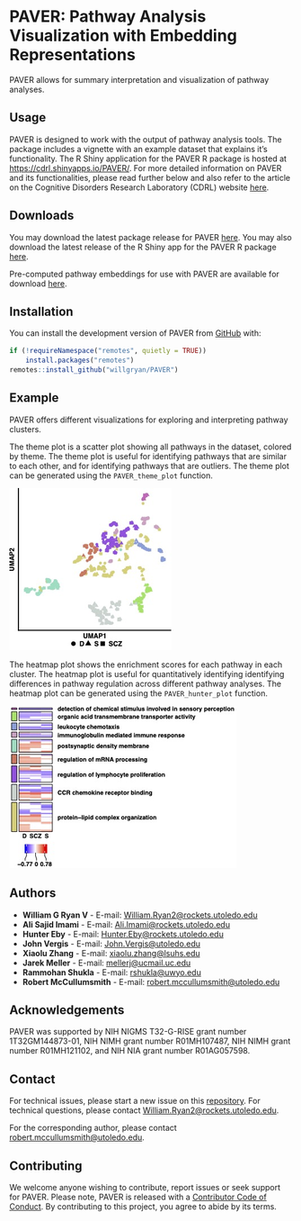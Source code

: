 
<!-- README.md is generated from README.Rmd. Please edit that file -->

# PAVER: Pathway Analysis Visualization with Embedding Representations

<!-- badges: start -->
<!-- badges: end -->

PAVER allows for summary interpretation and visualization of pathway
analyses.

## Usage

PAVER is designed to work with the output of pathway analysis tools. The
package includes a vignette with an example dataset that explains it’s
functionality. The R Shiny application for the PAVER R package is hosted
at <https://cdrl.shinyapps.io/PAVER/>. For more detailed information on
PAVER and its functionalities, please read further below and also refer
to the article on the Cognitive Disorders Research Laboratory (CDRL)
website [here](https://cdrl-ut.org/project/projects_and_posters/paver/).

## Downloads

You may download the latest package release for PAVER
[here](https://github.com/willgryan/PAVER/releases/latest). You may also
download the latest release of the R Shiny app for the PAVER R package
[here](https://github.com/willgryan/PAVER_shiny/releases/latest).

Pre-computed pathway embeddings for use with PAVER are available for
download [here](https://github.com/willgryan/PAVER_embeddings).

## Installation

You can install the development version of PAVER from
[GitHub](https://github.com/) with:

``` r
if (!requireNamespace("remotes", quietly = TRUE))
    install.packages("remotes")
remotes::install_github("willgryan/PAVER")
```

## Example

PAVER offers different visualizations for exploring and interpreting
pathway clusters.

The theme plot is a scatter plot showing all pathways in the dataset,
colored by theme. The theme plot is useful for identifying pathways that
are similar to each other, and for identifying pathways that are
outliers. The theme plot can be generated using the `PAVER_theme_plot`
function.

![](man/figures/README-theme_plot.jpg)

The heatmap plot shows the enrichment scores for each pathway in each
cluster. The heatmap plot is useful for quantitatively identifying
identifying differences in pathway regulation across different pathway
analyses. The heatmap plot can be generated using the
`PAVER_hunter_plot` function.

![](man/figures/README-hunter_plot.jpg)

## Authors

- **William G Ryan V** - E-mail: <William.Ryan2@rockets.utoledo.edu>
- **Ali Sajid Imami** - E-mail: <Ali.Imami@rockets.utoledo.edu>
- **Hunter Eby** - E-mail: <Hunter.Eby@rockets.utoledo.edu>
- **John Vergis** - E-mail: <John.Vergis@utoledo.edu>
- **Xiaolu Zhang** - E-mail: <xiaolu.zhang@lsuhs.edu>
- **Jarek Meller** - E-mail: <mellerj@ucmail.uc.edu>
- **Rammohan Shukla** - E-mail: <rshukla@uwyo.edu>
- **Robert McCullumsmith** - E-mail: <robert.mccullumsmith@utoledo.edu>

## Acknowledgements

PAVER was supported by NIH NIGMS T32-G-RISE grant number
1T32GM144873-01, NIH NIMH grant number R01MH107487, NIH NIMH grant
number R01MH121102, and NIH NIA grant number R01AG057598.

## Contact

For technical issues, please start a new issue on this
[repository](https://github.com/willgryan/PAVER/issues). For technical
questions, please contact <William.Ryan2@rockets.utoledo.edu>.

For the corresponding author, please contact
<robert.mccullumsmith@utoledo.edu>.

## Contributing

We welcome anyone wishing to contribute, report issues or seek support
for PAVER. Please note, PAVER is released with a [Contributor Code of
Conduct](CODE_OF_CONDUCT.md). By contributing to this project, you agree
to abide by its terms.
